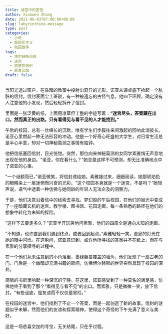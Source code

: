 ```yaml
---
title: 迷宫中的密信
author: Xiaowen Zhang
date: 2021-06-03T07:00:00+08:00
slug: labyrinthine-message
type: post
categories:
  - 小说
  - 超现实主义
  - 校园故事
tags:
  - 博尔赫斯风格
  - 迷宫
  - 肮脏的信封
  - 悲喜交加
draft: false
---
```


当阳光透过窗户，在昏暗的教室中投射出奇异的光影，诺亚从课桌底下捡起一个肮脏的信封。信封表面尘土斑驳，有一种被遗忘的古怪气息。他四下环顾，确定没有人注意他的小发现，然后轻轻拆开了信封。

里面是一张泛黄的纸，上面用潦草但工整的字迹写着：**“迷宫尽头，答案藏在出口，然而真正的出路，只有看得见与看不见的人才能找到。”**

午后的校园，总有一丝绵长的沉默，唯有学生们步履往来间激起的回响此消彼长。诺亚心里燃起一种无法形容的冲动。他是一个好奇心旺盛的大学生，对日常生活总是半心半意，却对一切神秘莫测之事情有独钟。

他把信纸塞回信封，目光恍惚。突然，那位向来神秘莫测的女同学素雅悄无声息地出现在他的身边。“诺亚，你在看什么？”她总是这样不可预测，却无比准确地点中了诺亚的心事。

“一个谜题而已，”诺亚微笑，将信封递给她。素雅接过来，细细阅读，她那琥珀色的眼睛染上一层迷惘而兴奋的光彩。“这个校园本身就是一个迷宫，不是吗？”她轻声说，语气中透着一种仿佛与她同龄的年轻人无法企及的洞察力。

于是，他们决意沿着信中的线索去寻找。梦幻般的午后校园，在他们的目光中变成了一座暗藏玄机的迷宫。教学楼、图书馆、花园走廊，每一条熟悉的路径在他们的想象中转化为未知的探险。

“这样下去要走多久？”诺亚半开玩笑地问素雅，他们的四周全是通向未知的走廊。

“不知道，也许直到我们遇到终点，或者回到起点。”素雅轻轻一笑，走廊的灯光在她的眼中闪烁。在这瞬间，诺亚意识到，或许他所寻找的答案并不在纸上，而在与素雅的分享探寻的过程中。

在一个他们从未注意到的小角落里，墨绿藤蔓覆盖的墙角，他们发现了一扇古老的门。门后是一个幽暗却充满书籍的房间，仿佛博尔赫斯的世界突然具现于校园的深处。

简陋的书房里响起一种深沉的宁静。在这里，诺亚感受到了一种莫名的满足感，仿佛他终于看到了那个“看得见与看不见”的出口。而素雅，只是微微一笑，放下信封，“有些谜底，是友谊而不仅仅是冒险。”

在校园的迷宫中，他们找到了不止一个答案，而是一起创造了新的故事。信封的谜题似乎未解，然而他们的友谊和探索精神，使得这个奇怪的下午充满了意义与美好。

这是一场悲喜交加的寻宝，无关结尾，只在乎过程。